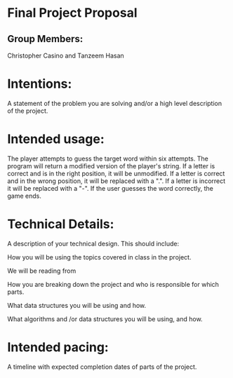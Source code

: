 # Final Project Proposal

## Group Members:

Christopher Casino and Tanzeem Hasan

# Intentions:

A statement of the problem you are solving and/or a high level description of the project.

# Intended usage:

The player attempts to guess the target word within six attempts. The program will return a modified version of the player's string. If a letter is correct and is in the right position, it will be unmodified. If a letter is correct and in the wrong position, it will be replaced with a ".". If a letter is incorrect it will be replaced with a "-". If the user guesses the word correctly, the game ends.

# Technical Details:

A description of your technical design. This should include:

How you will be using the topics covered in class in the project.

We will be reading from

How you are breaking down the project and who is responsible for which parts.

What data structures you will be using and how.

What algorithms and /or data structures you will be using, and how.

# Intended pacing:

A timeline with expected completion dates of parts of the project.
